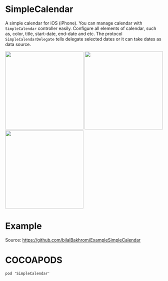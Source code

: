 # SimpleCalendar
A simple calendar for iOS (iPhone). You can manage calendar with `SimpleCalendar` controller easily. Configure all elements of calendar, such as, color, title,  start-date, end-date and etc. The protocol `SimpleCalendarDelegate` tells delegate selected dates or it can take dates as data source. 

<p float="center">
  <img src="https://github.com/bilalBakhrom/ImageSet/blob/master/icon1.png" width="250" />
  <img src="https://github.com/bilalBakhrom/ImageSet/blob/master/icon2.png" width="250" /> 
  <img src="https://github.com/bilalBakhrom/ImageSet/blob/master/icon3.png" width="250" />
</p>



# Example
Source: https://github.com/bilalBakhrom/ExampleSimpleCalendar




# COCOAPODS
 `pod 'SimpleCalendar'`
